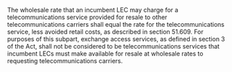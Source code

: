 The wholesale rate that an incumbent LEC may charge for a telecommunications service provided for resale to other telecommunications carriers shall equal the rate for the telecommunications service, less avoided retail costs, as described in section 51.609. For purposes of this subpart, exchange access services, as defined in section 3 of the Act, shall not be considered to be telecommunications services that incumbent LECs must make available for resale at wholesale rates to requesting telecommunications carriers.

